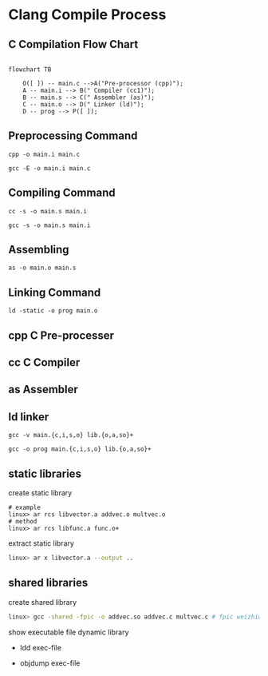 # Clang Compile Process

## C Compilation Flow Chart
```mermaid

flowchart TB

	O([ ]) -- main.c -->A("Pre-processor (cpp)");
	A -- main.i --> B(" Compiler (cc1)");
	B -- main.s --> C(" Assembler (as)");
	C -- main.o --> D(" Linker (ld)");
	D -- prog --> P([ ]);

```

## Preprocessing Command  

`cpp -o main.i main.c`

`gcc -E -o main.i main.c`

## Compiling Command

`cc -s -o main.s main.i`

`gcc -s -o main.s main.i`

## Assembling

`as -o main.o main.s`

## Linking  Command

`ld -static -o prog main.o `

## cpp C Pre-processer

## cc C Compiler

## as Assembler

## ld linker

`gcc -v main.{c,i,s,o} lib.{o,a,so}+`

`gcc -o prog main.{c,i,s,o} lib.{o,a,so}+ `

## static libraries

create static library
```shell
# example
linux> ar rcs libvector.a addvec.o multvec.o
# method
linux> ar rcs libfunc.a func.o+
```

extract static library

```bash
linux> ar x libvector.a --output ..
```

## shared libraries

create shared library
```bash
linux> gcc -shared -fpic -o addvec.so addvec.c multvec.c # fpic weizhiwuguang
```

show executable file dynamic library

- ldd exec-file
* objdump exec-file

